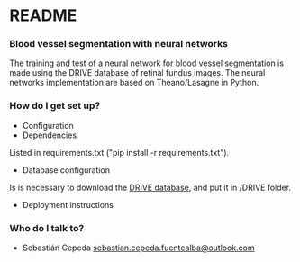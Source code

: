 # README #

### Blood vessel segmentation with neural networks

The training and test of a neural network for blood vessel segmentation is made using the DRIVE database of retinal fundus images. 
The neural networks implementation are based on Theano/Lasagne in Python. 

### How do I get set up? ###

* Configuration
* Dependencies

Listed in requirements.txt ("pip install -r requirements.txt"). 

* Database configuration

Is is necessary to download the [DRIVE database](http://www.isi.uu.nl/Research/Databases/DRIVE/download.php), and put it in /DRIVE folder. 
* Deployment instructions

### Who do I talk to? ###

* Sebastián Cepeda [sebastian.cepeda.fuentealba@outlook.com](sebastian.cepeda.fuentealba@outlook.com)